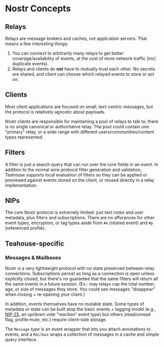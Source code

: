 # Nostr Concepts

## Relays

Relays are message brokers and caches, not application servers. That means a few interesting things:

1. You can connect to arbitrarily many relays to get better coverage/availability of events, at the cost of more network traffic (incl. duplicate events).
2. Relays and clients do **not** have to mutually trust each other. No secrets are shared, and client can choose which relayed events to store or act on.

## Clients

Most client applications are focused on small, text-centric messages, but the protocol is relatively agnostic about payloads.

Nostr clients are responsible for maintaining a pool of relays to talk to; there is no single canonical or authoritative relay. The pool could contain one "primary" relay, or a wide range with different users/communities/content types represented.

## Filters

A filter is just a search query that can run over the core fields in an event. In addition to the normal wire-protocol filter generation and validation, Teahouse supports local evaluation of filters so they can be applied or previewed against events stored on the client, or reused directly in a relay implementation.

## NIPs

The core Nostr protocol is extremely limited: just text notes and user metadata, plus filters and subscriptions. There are no afforances for other event types, encryption, or tag types aside from `#e` (related event) and `#p` (referenced profile).

## Teahouse-specific

### Messages & Mailboxes

Nostr is a very lightweight protocol with no state preserved between relay connections. Subscriptions persist as long as a connection is open unless explicitly closed, but there's no guarantee that the same filters will return all the same events in a future session. (Ex.: may relays cap the total number, age, or size of messages they store. You could see messages "disappear" when closing + re-opening your client.)

In addition, events themselves have no mutable state. Some types of metadata or state can be built atop the basic events + tagging model (e.g., [NIP-25](https://github.com/nostr-protocol/nips/blob/master/25.md), an up/down vote "reaction" event type) but others (read/unread flag, profile mute, etc.) require client-side storage.

The `Message` type is an event wrapper that lets you attach annotations to events, and a `Mailbox` wraps a collection of messages in a cache and simple query interface.
